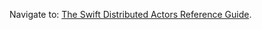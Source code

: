 
Navigate to: <a href="../../../reference/0.0.0/index.html">The Swift Distributed Actors Reference Guide</a>.
